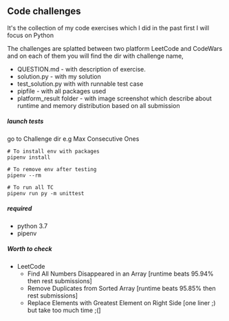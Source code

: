 ## Code challenges
It's the collection of my code exercises which I did in the past first I will focus on Python


The challenges are splatted between two platform LeetCode and CodeWars 
and on each of them you will find the dir with challenge name, 
* QUESTION.md - with description of exercise.
* solution.py - with my solution 
* test_solution.py with with runnable test case
* pipfile - with all packages used
* platform_result folder - with image screenshot which describe about runtime and memory 
distribution based on all submission


##### launch tests
go to Challenge dir e.g Max Consecutive Ones

```
# To install env with packages
pipenv install 

# To remove env after testing
pipenv --rm

# To run all TC
pipenv run py -m unittest
```


##### required
* python 3.7
* pipenv

##### Worth to check
* LeetCode
    * Find All Numbers Disappeared in an Array
    [runtime beats 95.94% then rest submissions]
    * Remove Duplicates from Sorted Array 
    [runtime beats 95.85% then rest submissions]
    * Replace Elements with Greatest Element on Right Side
    [one liner ;) but take too much time ;(]
